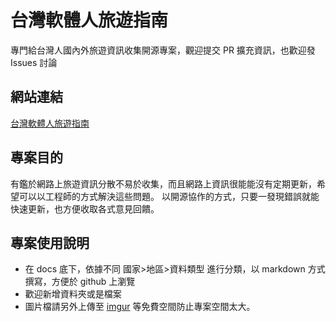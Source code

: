 # 台灣軟體人旅遊指南

專門給台灣人國內外旅遊資訊收集開源專案，觀迎提交 PR 擴充資訊，也歡迎發 Issues 討論

## 網站連結
[台灣軟體人旅遊指南](https://ronny1020.github.io/tour_info_zh-tw/)

## 專案目的

有鑑於網路上旅遊資訊分散不易於收集，而且網路上資訊很能能沒有定期更新，希望可以以工程師的方式解決這些問題。
以開源協作的方式，只要一發現錯誤就能快速更新，也方便收取各式意見回饋。

## 專案使用說明

- 在 docs 底下，依據不同 國家>地區>資料類型 進行分類，以 markdown 方式撰寫，方便於 github 上瀏覽
- 歡迎新增資料夾或是檔案
- 圖片檔請另外上傳至 [imgur](https://imgur.com/) 等免費空間防止專案空間太大。
